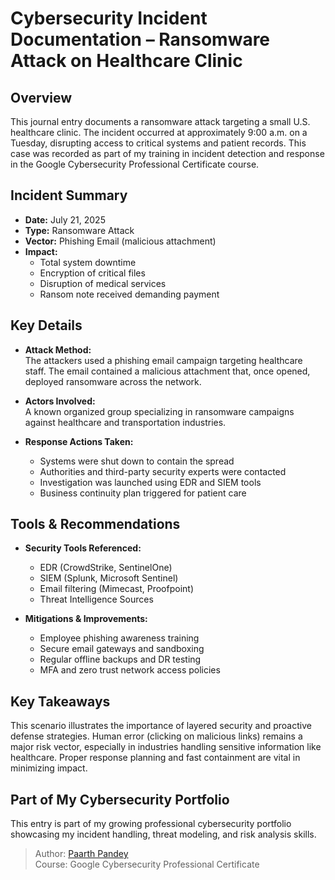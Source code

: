 # Cybersecurity Incident Documentation – Ransomware Attack on Healthcare Clinic

## Overview

This journal entry documents a ransomware attack targeting a small U.S. healthcare clinic. The incident occurred at approximately 9:00 a.m. on a Tuesday, disrupting access to critical systems and patient records. This case was recorded as part of my training in incident detection and response in the Google Cybersecurity Professional Certificate course.

## Incident Summary

- **Date:** July 21, 2025  
- **Type:** Ransomware Attack  
- **Vector:** Phishing Email (malicious attachment)  
- **Impact:**  
  - Total system downtime  
  - Encryption of critical files  
  - Disruption of medical services  
  - Ransom note received demanding payment  

## Key Details

- **Attack Method:**  
  The attackers used a phishing email campaign targeting healthcare staff. The email contained a malicious attachment that, once opened, deployed ransomware across the network.

- **Actors Involved:**  
  A known organized group specializing in ransomware campaigns against healthcare and transportation industries.

- **Response Actions Taken:**  
  - Systems were shut down to contain the spread  
  - Authorities and third-party security experts were contacted  
  - Investigation was launched using EDR and SIEM tools  
  - Business continuity plan triggered for patient care

## Tools & Recommendations

- **Security Tools Referenced:**  
  - EDR (CrowdStrike, SentinelOne)  
  - SIEM (Splunk, Microsoft Sentinel)  
  - Email filtering (Mimecast, Proofpoint)  
  - Threat Intelligence Sources

- **Mitigations & Improvements:**  
  - Employee phishing awareness training  
  - Secure email gateways and sandboxing  
  - Regular offline backups and DR testing  
  - MFA and zero trust network access policies

## Key Takeaways

This scenario illustrates the importance of layered security and proactive defense strategies. Human error (clicking on malicious links) remains a major risk vector, especially in industries handling sensitive information like healthcare. Proper response planning and fast containment are vital in minimizing impact.

## Part of My Cybersecurity Portfolio

This entry is part of my growing professional cybersecurity portfolio showcasing my incident handling, threat modeling, and risk analysis skills.

> Author: [Paarth Pandey](https://github.com/paarthpandey10)  
> Course: Google Cybersecurity Professional Certificate
